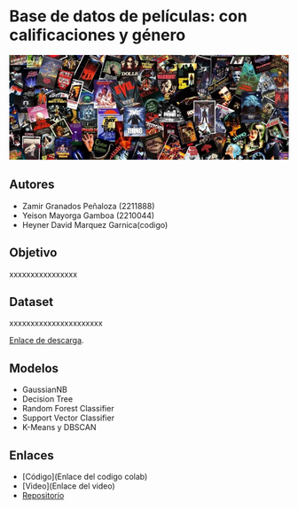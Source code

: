 # Base de datos de películas: con calificaciones y género


![Banner del Proyecto](/Peliculas.jpg) 

## **Autores**
- Zamir Granados Peñaloza (2211888)
- Yeison Mayorga Gamboa (2210044)
- Heyner David Marquez Garnica(codigo)

## **Objetivo**
xxxxxxxxxxxxxxxx

## **Dataset**
xxxxxxxxxxxxxxxxxxxxxx

[Enlace de descarga](https://www.kaggle.com/datasets/ochid7/a-dataset-of-movie-information-and-rating/data).

## **Modelos**
- GaussianNB
- Decision Tree
- Random Forest Classifier
- Support Vector Classifier
- K-Means y DBSCAN 

## **Enlaces**
- [Código](Enlace del codigo colab)
- [Video](Enlace del video)
- [Repositorio](https://github.com/Zamir2211888/Base-de-datos-de-peliculas)

